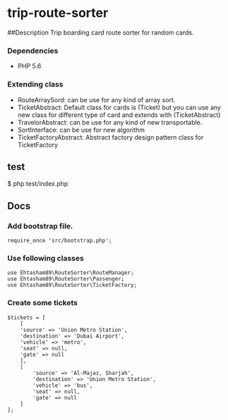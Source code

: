 # trip-route-sorter
##Description 
Trip boarding card route sorter for random cards. 

### Dependencies
- PHP 5.6

### Extending class
* RouteArraySord: can be use for any kind of array sort.
* TicketAbstract: Default class for cards is (Ticket) but you can use any new class for different type of card and extends with (TicketAbstract)
* TravelorAbstract: can be use for any kind of new transportable.
* SortInterface: can be use for new algorithm
* TicketFactoryAbstract: Abstract factory design pattern class for TicketFactory

test 
----------------------------------------------
$ php test/index.php


Docs 
----------------------------------------------
### Add bootstrap file.
    require_once 'src/bootstrap.php';

### Use following classes
    use Ehtasham89\RouteSorter\RouteManager;
    use Ehtasham89\RouteSorter\Passenger;
    use Ehtasham89\RouteSorter\TicketFactory;

### Create some tickets
    $tickets = [
        [
        'source' => 'Union Metro Station',
        'destination' => 'Dubai Airport',
        'vehicle' => 'metro',
        'seat' => null,
        'gate' => null
        ],
        [
            'source' => 'Al-Majaz, Sharjah',
            'destination' => 'Union Metro Station',
            'vehicle' => 'bus',
            'seat' => null,
            'gate' => null
        ]
    ];



